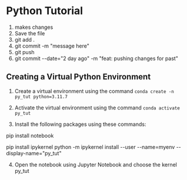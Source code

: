 # Python Tutorial

1. makes changes
2. Save the file
3. git add .
4. git commit -m "message here"
5. git push
6. git commit --date="2 day ago" -m "feat: pushing changes for past"


## Creating a Virtual Python Environment

1. Create a virtual environment using the command `conda create -n py_tut python=3.11.7`

2. Activate the virtual environment using the command `conda activate py_tut`

3. Install the following packages using these commands:

pip install notebook

pip install ipykernel
python -m ipykernel install --user --name=myenv --display-name="py_tut"

4. Open the notebook using Jupyter Notebook and choose the kernel py_tut
